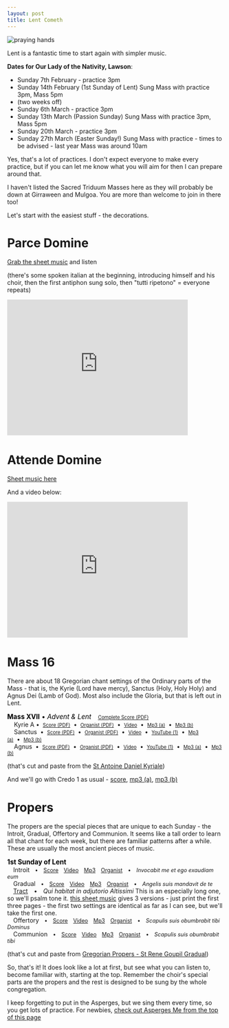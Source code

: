 ```yaml
---
layout: post
title: Lent Cometh
---
```


![praying hands](https://olphyouserve.files.wordpress.com/2012/05/hands_praying.jpg)

Lent is a fantastic time to start again with simpler music.

**Dates for Our Lady of the Nativity, Lawson**: 

 * Sunday 7th February - practice 3pm
 * Sunday 14th February (1st Sunday of Lent) Sung Mass with practice 3pm, Mass 5pm
 * (two weeks off)
 * Sunday 6th March - practice 3pm
 * Sunday 13th March (Passion Sunday) Sung Mass with practice 3pm, Mass 5pm
 * Sunday 20th March - practice 3pm
 * Sunday 27th March (Easter Sunday!) Sung Mass with practice - times to be advised - last year Mass was around 10am

Yes, that's a lot of practices.  I don't expect everyone to make every practice, but if you can let me know what you will aim for then I can prepare around that.

I haven't listed the Sacred Triduum Masses here as they will probably be down at Girraween and Mulgoa.  You are more than welcome to join in there too!

Let's start with the easiest stuff - the decorations.

Parce Domine
============

[Grab the sheet music](http://www.brandt.id.au/music/hymnbook/parce.pdf) and listen

(there's some spoken italian at the beginning, introducing himself and his choir, then the first antiphon sung solo, then "tutti ripetono" = everyone repeats)

<iframe width="420" height="315" src="https://www.youtube.com/embed/bnp32KtX4dM?rel=0" frameborder="0" allowfullscreen></iframe>

Attende Domine
==============

[Sheet music here](http://www.brandt.id.au/music/hymnbook/attende.pdf)

And a video below:

<iframe width="420" height="315" src="https://www.youtube.com/embed/L8FCpldsBV0?rel=0" frameborder="0" allowfullscreen></iframe>

Mass 16
=======

There are about 18 Gregorian chant settings of the Ordinary parts of the Mass - that is, the Kyrie (Lord have mercy), Sanctus (Holy, Holy Holy) and Agnus Dei (Lamb of God).  Most also include the Gloria, but that is left out in Lent.

<p><span style="color: black; font-size: 1.1em;"><b>Mass XVII</b> • <i>Advent & Lent</i></span>&nbsp;&nbsp;&nbsp;&nbsp;<span style="font-size: .8em;"><a href="http://www.ccwatershed.org/pdfs/djc_17_complete_pdf/download/" target="_blank">Complete Score (PDF)</a></span><br />&nbsp;&nbsp;&nbsp;&nbsp;Kyrie&nbsp;A&nbsp;•&nbsp;&nbsp;<span style="font-size: .8em;"><a href="http://www.ccwatershed.org/pdfs/djc_17_kyrie_a_pdfscore/download/" target="_blank">Score (PDF)</a></span>&nbsp;&nbsp;•&nbsp;&nbsp;<span style="font-size: .8em;"><a href="http://www.ccwatershed.org/pdfs/djc_17_kyrie_a_pdforgan/download/" target="_blank">Organist (PDF)</a></span>&nbsp;&nbsp;•&nbsp;&nbsp;<span style="font-size: .8em;"><a href="http://www.ccwatershed.org/video/9610697/?return_url=/kyriale/" target="_blank">Video</a></span>&nbsp;&nbsp;•&nbsp;&nbsp;<span style="font-size: .8em;"><a href="http://www.ccwatershed.org/audio/djc_17_kyrie_a_mp3_1/download/" target="_blank">Mp3 (a)</a></span>&nbsp;&nbsp;•&nbsp;&nbsp;<span style="font-size: .8em;"><a href="http://www.ccwatershed.org/audio/djc_17_kyrie_a_mp3_2/download/" target="_blank">Mp3 (b)</a></span><br />
&nbsp;&nbsp;&nbsp;&nbsp;Sanctus&nbsp;&nbsp;•&nbsp;&nbsp;<span style="font-size: .8em;"><a href="http://www.ccwatershed.org/pdfs/djc_17_sanctus_pdfscore/download/" target="_blank">Score (PDF)</a></span>&nbsp;&nbsp;•&nbsp;&nbsp;<span style="font-size: .8em;"><a href="http://www.ccwatershed.org/pdfs/djc_17_sanctus_pdforgan/download/" target="_blank">Organist (PDF)</a></span>&nbsp;&nbsp;•&nbsp;&nbsp;<span style="font-size: .8em;"><a href="http://www.ccwatershed.org/video/7861596/?return_url=/kyriale/" target="_blank">Video</a></span>&nbsp;&nbsp;•&nbsp;&nbsp;<span style="font-size: .8em;"><a href="http://youtu.be/pqTJsbaacRE" target="_blank">YouTube (1)</a></span>&nbsp;&nbsp;•&nbsp;&nbsp;<span style="font-size: .8em;"><a href="http://www.ccwatershed.org/audio/djc_17_sanctus_mp3_1/download/" target="_blank">Mp3 (a)</a></span>&nbsp;&nbsp;•&nbsp;&nbsp;<span style="font-size: .8em;"><a href="http://www.ccwatershed.org/audio/djc_17_sanctus_mp3_2/download/" target="_blank">Mp3 (b)</a></span><br />
&nbsp;&nbsp;&nbsp;&nbsp;Agnus&nbsp;&nbsp;•&nbsp;&nbsp;<span style="font-size: .8em;"><a href="http://www.ccwatershed.org/pdfs/djc_17_agnus_pdfscore/download/" target="_blank">Score (PDF)</a></span>&nbsp;&nbsp;•&nbsp;&nbsp;<span style="font-size: .8em;"><a href="http://www.ccwatershed.org/pdfs/djc_17_agnus_pdforgan/download/" target="_blank">Organist (PDF)</a></span>&nbsp;&nbsp;•&nbsp;&nbsp;<span style="font-size: .8em;"><a href="http://www.ccwatershed.org/video/7870249/?return_url=/kyriale/" target="_blank">Video</a></span>&nbsp;&nbsp;•&nbsp;&nbsp;<span style="font-size: .8em;"><a href="http://youtu.be/5DqdLc1eZjU" target="_blank">YouTube (1)</a></span>&nbsp;&nbsp;•&nbsp;&nbsp;<span style="font-size: .8em;"><a href="http://www.ccwatershed.org/audio/djc_17_agnus_mp3_1/download/" target="_blank">Mp3 (a)</a></span>&nbsp;&nbsp;•&nbsp;&nbsp;<span style="font-size: .8em;"><a href="http://www.ccwatershed.org/audio/djc_17_agnus_mp3_2/download/" target="_blank">Mp3 (b)</a></span></p>

(that's cut and paste from the [St Antoine Daniel Kyriale](http://www.ccwatershed.org/kyriale/))

And we'll go with Credo 1 as usual - [score](http://www.ccwatershed.org/pdfs/djc_credo_01_pdfscore/download/), [mp3 (a)](http://www.ccwatershed.org/audio/djc_credo_01_mp3_2/download/), [mp3 (b)](http://www.ccwatershed.org/audio/djc_credo_01_mp3_3/download/)

Propers
=======

The propers are the special pieces that are unique to each Sunday - the Introit, Gradual, Offertory and Communion.  It seems like a tall order to learn all that chant for each week, but there are familiar patterns after a while.  These are usually the most ancient pieces of music.

<p><span style="color: black; font-size: 1.1em;"><b>1st Sunday of Lent</b></span><br />
&emsp;Introit<span style="font-size: .9em;">&emsp;•&emsp;<a href="http://www.ccwatershed.org/pdfs/dcef_int_1st_sun_lent/download/" target="_blank">Score</a>&emsp;<a href="http://www.ccwatershed.org/video/12857363/?return_url=/goupil/" target="_blank">Video</a>&emsp;<a href="http://www.ccwatershed.org/audio/1590-gregorian-chant-introit/download/" target="_blank">Mp3</a>&emsp;<a href="http://www.ccwatershed.org/pdfs/1592-noh-1st-sunday-lent-year/download/" target="_blank">Organist</a>&emsp;•&emsp;<i>Invocabit me et ego exaudiam eum</i></span><br />
&emsp;Gradual<span style="font-size: .9em;">&emsp;•&emsp;<a href="http://www.ccwatershed.org/pdfs/1593-angelis-suis-gradual-1st-sunday-lent/download/" target="_blank">Score</a>&emsp;<a href="http://www.ccwatershed.org/video/12857089/?return_url=/goupil/" target="_blank">Video</a>&emsp;<a href="http://www.ccwatershed.org/audio/1594-angelis-suis-1st-sunday-lent/download/" target="_blank">Mp3</a>&emsp;<a href="http://www.ccwatershed.org/pdfs/8954-lestn-10-b-grad-noh/download/" target="_blank">Organist</a>&emsp;•&emsp;<i>Angelis suis mandavit de te</i></span><br />
&emsp;<a href="http://www.ccwatershed.org/garnier/pdfs/8947-b-lent-01-tract-abreges/download/" target="_blank">Tract</a>&emsp;•&emsp;<i>Qui habitat in adjutorio Altissimi</i> This is an especially long one, so we'll psalm tone it. <a href="http://www.ccwatershed.org/garnier/pdfs/8947-b-lent-01-tract-abreges/download/">this sheet music</a> gives 3 versions - just print the first three pages - the first two settings are identical as far as I can see, but we'll take the first one.</span><br />
&emsp;Offertory<span style="font-size: .9em;">&emsp;•&emsp;<a href="http://www.ccwatershed.org/pdfs/dcef_off_1st_sun_lent/download/" target="_blank">Score</a>&emsp;<a href="http://www.ccwatershed.org/video/12857465/?return_url=/goupil/" target="_blank">Video</a>&emsp;<a href="http://www.ccwatershed.org/audio/1602-scapulis-suis-1st-sunday-lent-year/download/" target="_blank">Mp3</a>&emsp;<a href="http://www.ccwatershed.org/pdfs/1603-noh-scapulis-suis-offertory-1st-sunday-lent-year/download/" target="_blank">Organist</a>&emsp;•&emsp;<i>Scapulis suis obumbrabit tibi Dominus</i></span><br />
&emsp;Communion<span style="font-size: .9em;">&emsp;•&emsp;<a href="http://www.ccwatershed.org/pdfs/dcef_com_1st_sun_lent/download/" target="_blank">Score</a>&emsp;<a href="http://www.ccwatershed.org/video/12856879/?return_url=/goupil/" target="_blank">Video</a>&emsp;<a href="http://www.ccwatershed.org/audio/1606-scapulis-communion-1st-sunday-lent-year/download/" target="_blank">Mp3</a>&emsp;<a href="http://www.ccwatershed.org/pdfs/1607-noh-scapulis-suis-1st-sunday-lent-year/download/" target="_blank">Organist</a>&emsp;•&emsp;<i>Scapulis suis obumbrabit tibi</i></span></p>

(that's cut and paste from [Gregorian Propers - St Rene Goupil Gradual](http://www.ccwatershed.org/goupil/))

So, that's it!  It does look like a lot at first, but see what you can listen to, become familiar with, starting at the top.  Remember the choir's special parts are the propers and the rest is designed to be sung by the whole congregation.

I keep forgetting to put in the Asperges, but we sing them every time, so you get lots of practice.  For newbies, [check out Asperges Me from the top of this page](http://www.ccwatershed.org/kyriale/)



